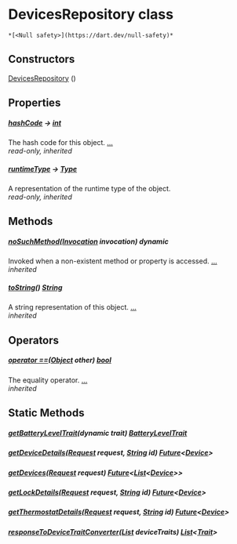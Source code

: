 


# DevicesRepository class






    *[<Null safety>](https://dart.dev/null-safety)*






## Constructors

[DevicesRepository](../yonomi-sdk/DevicesRepository/DevicesRepository.md) ()

    


## Properties

##### [hashCode](https://api.flutter.dev/flutter/dart-core/Object/hashCode.html) &#8594; [int](https://api.flutter.dev/flutter/dart-core/int-class.html)



The hash code for this object. [...](https://api.flutter.dev/flutter/dart-core/Object/hashCode.html)  
_read-only, inherited_



##### [runtimeType](https://api.flutter.dev/flutter/dart-core/Object/runtimeType.html) &#8594; [Type](https://api.flutter.dev/flutter/dart-core/Type-class.html)



A representation of the runtime type of the object.   
_read-only, inherited_




## Methods

##### [noSuchMethod](https://api.flutter.dev/flutter/dart-core/Object/noSuchMethod.html)([Invocation](https://api.flutter.dev/flutter/dart-core/Invocation-class.html) invocation) dynamic



Invoked when a non-existent method or property is accessed. [...](https://api.flutter.dev/flutter/dart-core/Object/noSuchMethod.html)  
_inherited_



##### [toString](https://api.flutter.dev/flutter/dart-core/Object/toString.html)() [String](https://api.flutter.dev/flutter/dart-core/String-class.html)



A string representation of this object. [...](https://api.flutter.dev/flutter/dart-core/Object/toString.html)  
_inherited_




## Operators

##### [operator ==](https://api.flutter.dev/flutter/dart-core/Object/operator_equals.html)([Object](https://api.flutter.dev/flutter/dart-core/Object-class.html) other) [bool](https://api.flutter.dev/flutter/dart-core/bool-class.html)



The equality operator. [...](https://api.flutter.dev/flutter/dart-core/Object/operator_equals.html)  
_inherited_





## Static Methods

##### [getBatteryLevelTrait](../yonomi-sdk/DevicesRepository/getBatteryLevelTrait.md)(dynamic trait) [BatteryLevelTrait](../yonomi-sdk/BatteryLevelTrait-class.md)



   




##### [getDeviceDetails](../yonomi-sdk/DevicesRepository/getDeviceDetails.md)([Request](../yonomi-sdk/Request-class.md) request, [String](https://api.flutter.dev/flutter/dart-core/String-class.html) id) [Future](https://api.flutter.dev/flutter/dart-async/Future-class.html)&lt;[Device](../yonomi-sdk/Device-class.md)>



   




##### [getDevices](../yonomi-sdk/DevicesRepository/getDevices.md)([Request](../yonomi-sdk/Request-class.md) request) [Future](https://api.flutter.dev/flutter/dart-async/Future-class.html)&lt;[List](https://api.flutter.dev/flutter/dart-core/List-class.html)&lt;[Device](../yonomi-sdk/Device-class.md)>>



   




##### [getLockDetails](../yonomi-sdk/DevicesRepository/getLockDetails.md)([Request](../yonomi-sdk/Request-class.md) request, [String](https://api.flutter.dev/flutter/dart-core/String-class.html) id) [Future](https://api.flutter.dev/flutter/dart-async/Future-class.html)&lt;[Device](../yonomi-sdk/Device-class.md)>



   




##### [getThermostatDetails](../yonomi-sdk/DevicesRepository/getThermostatDetails.md)([Request](../yonomi-sdk/Request-class.md) request, [String](https://api.flutter.dev/flutter/dart-core/String-class.html) id) [Future](https://api.flutter.dev/flutter/dart-async/Future-class.html)&lt;[Device](../yonomi-sdk/Device-class.md)>



   




##### [responseToDeviceTraitConverter](../yonomi-sdk/DevicesRepository/responseToDeviceTraitConverter.md)([List](https://api.flutter.dev/flutter/dart-core/List-class.html) deviceTraits) [List](https://api.flutter.dev/flutter/dart-core/List-class.html)&lt;[Trait](../yonomi-sdk/Trait-class.md)>



   










